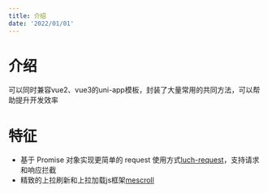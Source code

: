 ```yaml
---
title: 介绍
date: '2022/01/01'
---
```


# 介绍
可以同时兼容vue2、vue3的uni-app模板，封装了大量常用的共同方法，可以帮助提升开发效率

# 特征
- 基于 Promise 对象实现更简单的 request 使用方式[luch-request](https://www.quanzhan.co/luch-request/)，支持请求和响应拦截
- 精致的上拉刷新和上拉加载js框架[mescroll](http://www.mescroll.com/)

